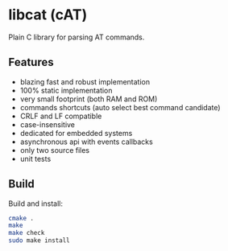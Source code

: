 # libcat (cAT)
Plain C library for parsing AT commands.

## Features
* blazing fast and robust implementation
* 100% static implementation
* very small footprint (both RAM and ROM)
* commands shortcuts (auto select best command candidate)
* CRLF and LF compatible
* case-insensitive
* dedicated for embedded systems
* asynchronous api with events callbacks
* only two source files
* unit tests

## Build

Build and install:

```sh
cmake .
make
make check
sudo make install
```
